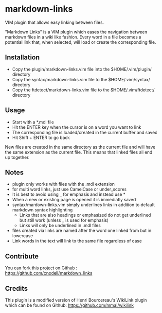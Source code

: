 markdown-links
==============

VIM plugin that allows easy linking between files.

"Markdown Links" is a VIM plugin which eases the navigation between markdown
files in a wiki like fashion. Every word in a file becomes a potential link
that, when selected, will load or create the corresponding file.

Installation
------------

- Copy the plugin/markdown-links.vim file into the $HOME/.vim/plugin/ directory
- Copy the syntax/markdown-links.vim file to the $HOME/.vim/syntax/ directory
- Copy the ftdetect/markdown-links.vim file to the $HOME/.vim/ftdetect/ directory

Usage
-----

- Start with a *.mdl file
- Hit the ENTER key when the cursor is on a word you want to link
- The corresponding file is loaded/created in the current buffer and saved
- Hit Shift + ENTER to go back

New files are created in the same directory as the current file and
will have the same extension as the current file. This means that linked files
all end up together.

Notes
-----

- plugin only works with files with the .mdl extension
- for multi word links, just use CamelCase or under_scores
- It is best to avoid using _ for emphasis and instead use *
- When a new or existing page is opened it is immediatly saved
- syntax/mardown-links.vim simply underlines links in addition to default
  markdown syntax highlighting
  - Links that are also headings or emphasized do not get underlined
    but still work (unless _ is used for emphasis)
  - Links will only be underlined in .mdl files
- files created via links are named after the word one linked from but in
  lowercase
- Link words in the text will link to the same file regardless of case

Contribute
----------

You can fork this project on Github : https://github.com/cnodell/markdown_links

Credits
-------

This plugin is a modified version of Henri Bourcereau's WikiLink plugin
which can be found on Github: https://github.com/mmai/wikilink

